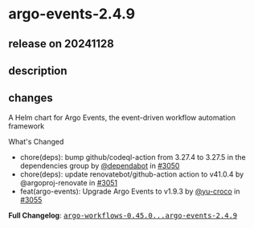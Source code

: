 # argo-events-2.4.9

## release on 20241128
## description
## changes
A Helm chart for Argo Events, the event-driven workflow automation framework

What's Changed

* chore(deps): bump github/codeql-action from 3.27.4 to 3.27.5 in the dependencies group by <a class="user-mention notranslate" data-hovercard-type="organization" data-hovercard-url="/orgs/dependabot/hovercard" data-octo-click="hovercard-link-click" data-octo-dimensions="link_type:self" href="https://github.com/dependabot">@dependabot</a> in <a class="issue-link js-issue-link" data-error-text="Failed to load title" data-id="2685768184" data-permission-text="Title is private" data-url="https://github.com/argoproj/argo-helm/issues/3050" data-hovercard-type="pull_request" data-hovercard-url="/argoproj/argo-helm/pull/3050/hovercard" href="https://github.com/argoproj/argo-helm/pull/3050">#3050</a>
* chore(deps): update renovatebot/github-action action to v41.0.4 by @argoproj-renovate in <a class="issue-link js-issue-link" data-error-text="Failed to load title" data-id="2690133266" data-permission-text="Title is private" data-url="https://github.com/argoproj/argo-helm/issues/3051" data-hovercard-type="pull_request" data-hovercard-url="/argoproj/argo-helm/pull/3051/hovercard" href="https://github.com/argoproj/argo-helm/pull/3051">#3051</a>
* feat(argo-events): Upgrade Argo Events to v1.9.3 by <a class="user-mention notranslate" data-hovercard-type="user" data-hovercard-url="/users/yu-croco/hovercard" data-octo-click="hovercard-link-click" data-octo-dimensions="link_type:self" href="https://github.com/yu-croco">@yu-croco</a> in <a class="issue-link js-issue-link" data-error-text="Failed to load title" data-id="2698043354" data-permission-text="Title is private" data-url="https://github.com/argoproj/argo-helm/issues/3055" data-hovercard-type="pull_request" data-hovercard-url="/argoproj/argo-helm/pull/3055/hovercard" href="https://github.com/argoproj/argo-helm/pull/3055">#3055</a>

<strong>Full Changelog</strong>: <a class="commit-link" href="https://github.com/argoproj/argo-helm/compare/argo-workflows-0.45.0...argo-events-2.4.9"><tt>argo-workflows-0.45.0...argo-events-2.4.9</tt></a>

